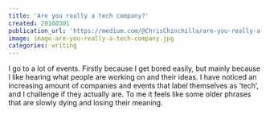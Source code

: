 ```yaml
---
title: 'Are you really a tech company?'
created: 20160301
publication_url: 'https://medium.com/@ChrisChinchilla/are-you-really-a-tech-company-63e7b4ed54d4#.x547tw4zr'
image: image-are-you-really-a-tech-company.jpg
categories: writing 
---
```


I go to a lot of events. Firstly because I get bored easily, but mainly because I like hearing what people are working on and their ideas.
I have noticed an increasing amount of companies and events that label themselves as ‘tech’, and I challenge if they actually are.
To me it feels like some older phrases that are slowly dying and losing their meaning.